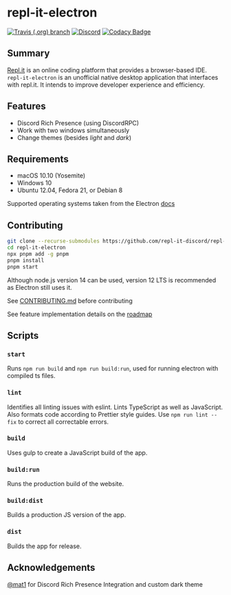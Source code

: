 # repl-it-electron

[![Travis (.org) branch](https://img.shields.io/travis/repl-it-discord/repl-it-electron/dev.svg?logo=travis)](https://travis-ci.org/repl-it-discord/repl-it-electron)
[![Discord](https://img.shields.io/discord/437048931827056642.svg?logo=discord)](https://discord.gg/5gcPC6B)
[![Codacy Badge](https://api.codacy.com/project/badge/Grade/7da1baa110d348cda07a10d8172d1a2b)](https://www.codacy.com/app/Replit-Discord/repl.it-electron?utm_source=github.com&amp;utm_medium=referral&amp;utm_content=repl-it-discord/repl.it-electron&amp;utm_campaign=Badge_Grade)

## Summary

[Repl.it](https://repl.it) is an online coding platform that provides a browser-based IDE. `repl-it-electron` is an unofficial native desktop application that interfaces with repl.it. It intends to improve developer experience and efficiency.

## Features

* Discord Rich Presence (using DiscordRPC)
* Work with two windows simultaneously
* Change themes (besides *light* and *dark*)

## Requirements

* macOS 10.10 (Yosemite)
* Windows 10
* Ubuntu 12.04, Fedora 21, or Debian 8

Supported operating systems taken from the Electron [docs](https://electronjs.org/docs/tutorial/support)

## Contributing

```bash
git clone --recurse-submodules https://github.com/repl-it-discord/repl-it-electron
cd repl-it-electron
npx pnpm add -g pnpm
pnpm install
pnpm start
```

Although node.js version 14 can be used, version 12 LTS is recommended as Electron still uses it.

See [CONTRIBUTING.md](./.github/CONTRIBUTING.md) before contributing

See feature implementation details on the [roadmap](https://github.com/repl-it-discord/repl-it-electron/projects)

## Scripts

### `start`

Runs `npm run build` and `npm run build:run`, used for running electron with compiled ts files.

### `lint`

Identifies all linting issues with eslint. Lints TypeScript as well as JavaScript. Also formats code according to Prettier style guides. Use `npm run lint --fix` to correct all correctable errors.

### `build`

Uses gulp to create a JavaScript build of the app.

### `build:run`

Runs the production build of the website.

### `build:dist`
Builds a production JS version of the app.

### `dist`
Builds the app for release. 

## Acknowledgements

[@mat1](https://repl.it/@mat1) for Discord Rich Presence Integration and custom dark theme

